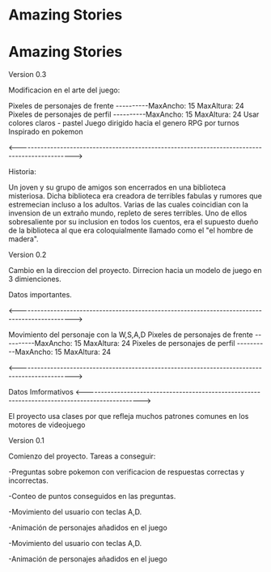 # Amazing Stories

# Amazing Stories

Version 0.3

Modificacion en el arte del juego:


Pixeles de personajes de frente ----------MaxAncho: 15      MaxAltura: 24
Pixeles de personajes de perfil ----------MaxAncho: 15      MaxAltura: 24
Usar colores claros - pastel
Juego dirigido hacia el genero RPG por turnos
Inspirado en pokemon


<----------------------------------------------------------------------------------------------->

Historia:

Un joven y su grupo de amigos son encerrados en una biblioteca misteriosa. Dicha biblioteca era creadora de terribles fabulas y rumores que estremecian incluso a los adultos. Varias de las cuales coincidian con la invension de un extraño mundo, repleto de seres terribles. Uno de ellos sobresaliente por su inclusion en todos los cuentos, era el supuesto dueño de la biblioteca al que era coloquialmente llamado como el "el hombre de madera". 









Version 0.2

Cambio en la direccion del proyecto.
Dirrecion hacia un modelo de juego en 3 dimienciones.



Datos importantes.

<----------------------------------------------------------------------------------------------->

Movimiento del personaje con la W,S,A,D
Pixeles de personajes de frente ----------MaxAncho: 15      MaxAltura: 24
Pixeles de personajes de perfil ----------MaxAncho: 15      MaxAltura: 24




<----------------------------------------------------------------------------------------------->


Datos Imformativos
<----------------------------------------------------------------------------------------------->

El proyecto usa clases por que refleja muchos patrones comunes en los motores de videojuego











Version 0.1

Comienzo del proyecto.
Tareas a conseguir:

-Preguntas sobre pokemon con verificacion de respuestas correctas y incorrectas.

-Conteo de puntos conseguidos en las preguntas.

-Movimiento del usuario con teclas A,D.

-Animación de personajes añadidos en el juego


-Movimiento del usuario con teclas A,D.




-Animación de personajes añadidos en el juego
